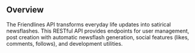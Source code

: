 ## Overview

The Friendlines API transforms everyday life updates into satirical newsflashes. This RESTful API provides endpoints for user management, post creation with automatic newsflash generation, social features (likes, comments, follows), and development utilities.
